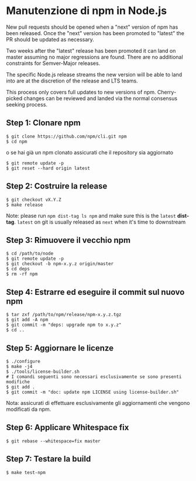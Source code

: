 # Manutenzione di npm in Node.js

New pull requests should be opened when a "next" version of npm has been released. Once the "next" version has been promoted to "latest" the PR should be updated as necessary.

Two weeks after the "latest" release has been promoted it can land on master assuming no major regressions are found. There are no additional constraints for Semver-Major releases.

The specific Node.js release streams the new version will be able to land into are at the discretion of the release and LTS teams.

This process only covers full updates to new versions of npm. Cherry-picked changes can be reviewed and landed via the normal consensus seeking process.

## Step 1: Clonare npm

```console
$ git clone https://github.com/npm/cli.git npm
$ cd npm
```

o se hai già un npm clonato assicurati che il repository sia aggiornato

```console
$ git remote update -p
$ git reset --hard origin latest
```

## Step 2: Costruire la release

```console
$ git checkout vX.Y.Z
$ make release
```

Note: please run `npm dist-tag ls npm` and make sure this is the `latest` **dist-tag**. `latest` on git is usually released as `next` when it's time to downstream

## Step 3: Rimuovere il vecchio npm

```console
$ cd /path/to/node
$ git remote update -p
$ git checkout -b npm-x.y.z origin/master
$ cd deps
$ rm -rf npm
```

## Step 4: Estrarre ed eseguire il commit sul nuovo npm

```console
$ tar zxf /path/to/npm/release/npm-x.y.z.tgz
$ git add -A npm
$ git commit -m "deps: upgrade npm to x.y.z"
$ cd ..
```

## Step 5: Aggiornare le licenze

```console
$ ./configure
$ make -j4
$ ./tools/license-builder.sh
# I comandi seguenti sono necessari esclusivamente se sono presenti modifiche
$ git add .
$ git commit -m "doc: update npm LICENSE using license-builder.sh"
```

Nota: assicurati di effettuare esclusivamente gli aggiornamenti che vengono modificati da npm.

## Step 6: Applicare Whitespace fix

```console
$ git rebase --whitespace=fix master
```

## Step 7: Testare la build

```console
$ make test-npm
```